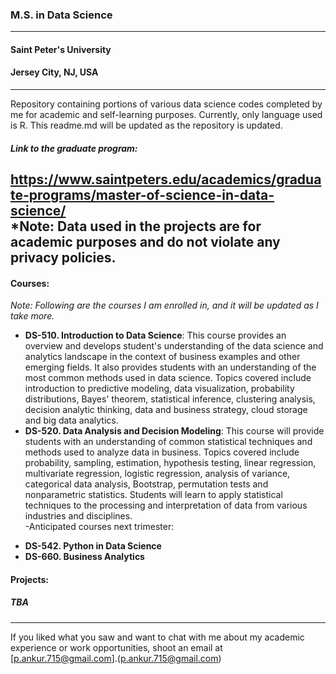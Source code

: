 ### M.S. in Data Science 
---
#### Saint Peter's University  
#### Jersey City, NJ, USA
---
Repository containing portions of various data science codes completed by me for academic and self-learning purposes. 
Currently, only language used is R. 
This readme.md will be updated as the repository is updated. 

##### **Link to the graduate program:**  
https://www.saintpeters.edu/academics/graduate-programs/master-of-science-in-data-science/  
*Note: Data used in the projects are for academic purposes and do not violate any privacy policies.
---
#### **Courses:**

*Note: Following are the courses I am enrolled in, and it will be updated as I take more.*   
* **DS-510. Introduction to Data Science**: This course provides an overview and develops student's understanding of the data science and analytics landscape in the context of business examples and other emerging fields. It also provides students with an understanding of the most common methods used in data science. Topics covered include introduction to predictive modeling, data visualization, probability distributions, Bayes' theorem, statistical inference, clustering analysis, decision analytic thinking, data and business strategy, cloud storage and big data analytics.  
* **DS-520. Data Analysis and Decision Modeling**: This course will provide students with an understanding of common statistical techniques and methods used to analyze data in business. Topics covered include probability, sampling, estimation, hypothesis testing, linear regression, multivariate regression, logistic regression, analysis of variance, categorical data analysis, Bootstrap, permutation tests and nonparametric statistics. Students will learn to apply statistical techniques to the processing and interpretation of data from various industries and disciplines.  
-Anticipated courses next trimester:  
- **DS-542. Python in Data Science**  
- **DS-660. Business Analytics**  

#### **Projects:**

##### *TBA*
---
If you liked what you saw and want to chat with me about my academic experience or work opportunities, shoot an email at [p.ankur.715@gmail.com].(p.ankur.715@gmail.com)
